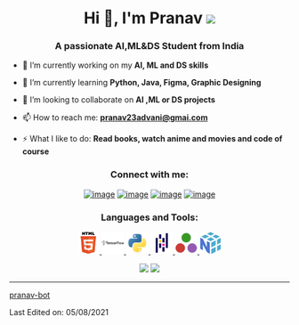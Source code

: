 <h1 align="center">Hi 👋, I'm Pranav <img height="40" src="https://emoji.gg/assets/emoji/7333-parrotdance.gif"></h1>
<h3 align="center">A passionate AI,ML&DS Student from India</h3>

- 🔭 I’m currently working on my **AI, ML and DS skills**

- 🌱 I’m currently learning **Python, Java, Figma, Graphic Designing**

- 👯 I’m looking to collaborate on **AI ,ML or DS projects**

- 📫 How to reach me: **pranav23advani@gmai.com**

- ⚡ What I like to do: **Read books, watch anime and movies and code of course**

<h3 align="center">Connect with me:</h3>
<div align="center">

[![image](https://img.shields.io/badge/LinkedIn-0077B5?style=for-the-badge&logo=linkedin&logoColor=white)](https://www.linkedin.com/in/lauro_brant-1/)
[![image](https://img.shields.io/badge/Instagram-E4405F?style=for-the-badge&logo=instagram&logoColor=white)](https://www.instagram.com/pranavadvani2003/)
[![image](https://img.shields.io/badge/Twitter-1DA1F2?style=for-the-badge&logo=twitter&logoColor=white)](https://twitter.com/PranavAdvani3)
[![image](https://img.shields.io/badge/Gmail-D14836?style=for-the-badge&logo=gmail&logoColor=white)](mailto:produtor.pranav23advani@gmail.com)
  
</div>

<h3 align="center">Languages and Tools:</h3>

<p align="center"> 
  <a href="https://scikit-learn.org/stable/index.html" target="_blank"> 
    <img src="https://raw.githubusercontent.com/devicons/devicon/master/icons/html5/html5-original-wordmark.svg" alt="html5" width="40" height="40"/> 
  </a>
  <a href="https://www.tensorflow.org/" target="_blank"> 
    <img src="https://github.com/devicons/devicon/blob/master/icons/tensorflow/tensorflow-line-wordmark.svg" alt="css3" width="40" height="40"/> 
  </a> 
  <a href="https://www.python.org" target="_blank"> 
    <img src="https://raw.githubusercontent.com/devicons/devicon/master/icons/python/python-original.svg" alt="python" width="40" height="40"/> 
  </a>  
  <a href="https://pandas.pydata.org/" target="_blank"> 
    <img src="https://github.com/devicons/devicon/blob/master/icons/pandas/pandas-original.svg"alt="javascript" width="40" height="40"/> 
  </a> 
  <a href="https://julialang.org/" target="_blank"> 
    <img src="https://github.com/devicons/devicon/blob/master/icons/julia/julia-original.svg" alt="linux" width="40" height="40"/> 
  </a> 
  <a href="https://numpy.org/" target="_blank"> 
    <img src="https://github.com/devicons/devicon/blob/master/icons/numpy/numpy-original.svg" alt="git" width="40" height="40"/> 
  </a>
</p>

<p align= "center">
  <img height= "150" src="https://github-readme-stats.vercel.app/api?username=pranav-bot&theme=react&show_icons=true&include_all_commits=true" />
  <img height= "150" src="https://github-readme-stats.vercel.app/api/top-langs/?username=pranav-bot&theme=react&layout=compact" />
</p>

------

[pranav-bot](https://github.com/pranav-bot)

Last Edited on: 05/08/2021
